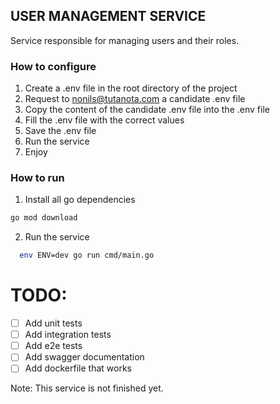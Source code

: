 ## USER MANAGEMENT SERVICE

Service responsible for managing users and their roles.

### How to configure

1. Create a .env file in the root directory of the project
2. Request to nonils@tutanota.com a candidate .env file
3. Copy the content of the candidate .env file into the .env file
4. Fill the .env file with the correct values
5. Save the .env file
6. Run the service
7. Enjoy

### How to run

1. Install all go dependencies

```bash
go mod download
```

2. Run the service

```bash
  env ENV=dev go run cmd/main.go
```

# TODO:

- [ ] Add unit tests
- [ ] Add integration tests
- [ ] Add e2e tests
- [ ] Add swagger documentation
- [ ] Add dockerfile that works

Note: This service is not finished yet.
